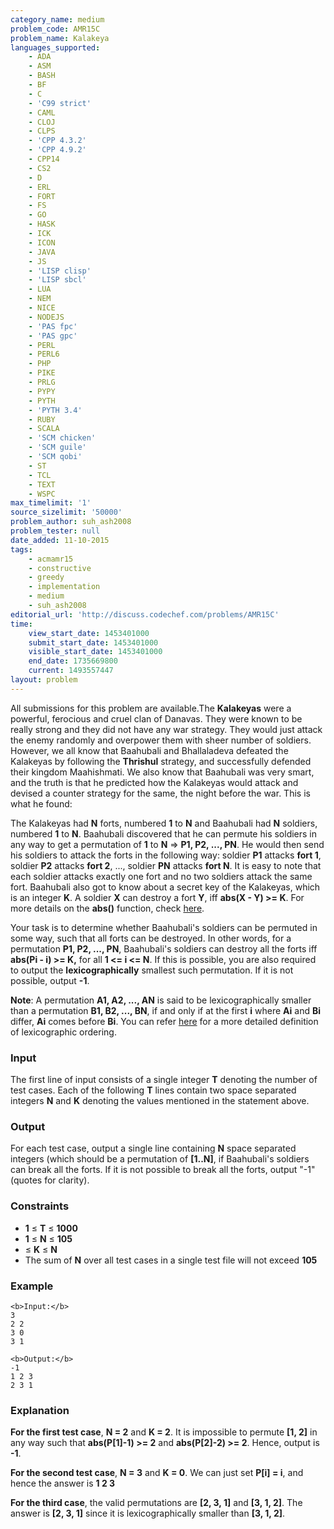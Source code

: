 ```yaml
---
category_name: medium
problem_code: AMR15C
problem_name: Kalakeya
languages_supported:
    - ADA
    - ASM
    - BASH
    - BF
    - C
    - 'C99 strict'
    - CAML
    - CLOJ
    - CLPS
    - 'CPP 4.3.2'
    - 'CPP 4.9.2'
    - CPP14
    - CS2
    - D
    - ERL
    - FORT
    - FS
    - GO
    - HASK
    - ICK
    - ICON
    - JAVA
    - JS
    - 'LISP clisp'
    - 'LISP sbcl'
    - LUA
    - NEM
    - NICE
    - NODEJS
    - 'PAS fpc'
    - 'PAS gpc'
    - PERL
    - PERL6
    - PHP
    - PIKE
    - PRLG
    - PYPY
    - PYTH
    - 'PYTH 3.4'
    - RUBY
    - SCALA
    - 'SCM chicken'
    - 'SCM guile'
    - 'SCM qobi'
    - ST
    - TCL
    - TEXT
    - WSPC
max_timelimit: '1'
source_sizelimit: '50000'
problem_author: suh_ash2008
problem_tester: null
date_added: 11-10-2015
tags:
    - acmamr15
    - constructive
    - greedy
    - implementation
    - medium
    - suh_ash2008
editorial_url: 'http://discuss.codechef.com/problems/AMR15C'
time:
    view_start_date: 1453401000
    submit_start_date: 1453401000
    visible_start_date: 1453401000
    end_date: 1735669800
    current: 1493557447
layout: problem
---
```

All submissions for this problem are available.The **Kalakeyas** were a powerful, ferocious and cruel clan of Danavas. They were known to be really strong and they did not have any war strategy. They would just attack the enemy randomly and overpower them with sheer number of soldiers. However, we all know that Baahubali and Bhallaladeva defeated the Kalakeyas by following the **Thrishul** strategy, and successfully defended their kingdom Maahishmati. We also know that Baahubali was very smart, and the truth is that he predicted how the Kalakeyas would attack and devised a counter strategy for the same, the night before the war. This is what he found:

The Kalakeyas had **N** forts, numbered **1** to **N** and Baahubali had **N** soldiers, numbered **1** to **N**. Baahubali discovered that he can permute his soldiers in any way to get a permutation of **1** to **N** => **P1, P2, ..., PN**. He would then send his soldiers to attack the forts in the following way: soldier **P1** attacks **fort 1**, soldier **P2** attacks **fort 2**, ..., soldier **PN** attacks **fort N**. It is easy to note that each soldier attacks exactly one fort and no two soldiers attack the same fort. Baahubali also got to know about a secret key of the Kalakeyas, which is an integer **K**. A soldier **X** can destroy a fort **Y**, iff **abs(X - Y) >= K**. For more details on the **abs()** function, check [here](https://en.wikipedia.org/wiki/Absolute_value).

Your task is to determine whether Baahubali's soldiers can be permuted in some way, such that all forts can be destroyed. In other words, for a permutation **P1, P2, ..., PN**, Baahubali's soldiers can destroy all the forts iff **abs(Pi - i) >= K,** for all **1 <= i <= N**. If this is possible, you are also required to output the **lexicographically** smallest such permutation. If it is not possible, output **-1**.

**Note**: A permutation **A1, A2, ..., AN** is said to be lexicographically smaller than a permutation **B1, B2, ..., BN**, if and only if at the first **i** where **Ai** and **Bi** differ, **Ai** comes before **Bi**. You can refer [here](https://en.wikipedia.org/wiki/Lexicographical_order) for a more detailed definition of lexicographic ordering.

### Input

The first line of input consists of a single integer **T** denoting the number of test cases. Each of the following **T** lines contain two space separated integers **N** and **K** denoting the values mentioned in the statement above.

### Output

For each test case, output a single line containing **N** space separated integers (which should be a permutation of **\[1..N\]**, if Baahubali's soldiers can break all the forts. If it is not possible to break all the forts, output "-1" (quotes for clarity).

### Constraints

- **1** ≤ **T** ≤ **1000**
- **1** ≤ **N** ≤ **105**
- ≤ **K** ≤ **N**
- The sum of **N** over all test cases in a single test file will not exceed **105**

### Example

```
<b>Input:</b>
3
2 2
3 0
3 1

<b>Output:</b>
-1
1 2 3
2 3 1

```
### Explanation

**For the first test case**, **N = 2** and **K = 2**. It is impossible to permute **\[1, 2\]** in any way such that **abs(P\[1\]-1) >= 2** and **abs(P\[2\]-2) >= 2**. Hence, output is **-1**.

**For the second test case**, **N = 3** and **K = 0**. We can just set **P\[i\] = i**, and hence the answer is **1 2 3**

**For the third case**, the valid permutations are **\[2, 3, 1\]** and **\[3, 1, 2\]**. The answer is **\[2, 3, 1\]** since it is lexicographically smaller than **\[3, 1, 2\]**.